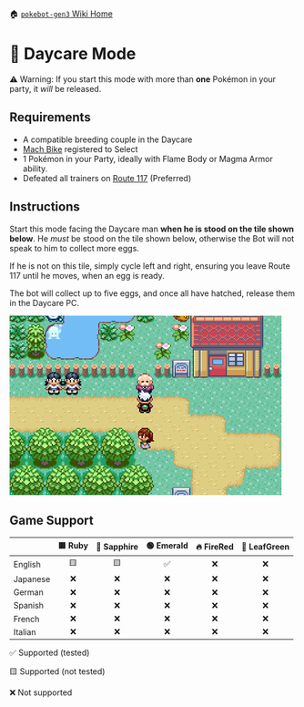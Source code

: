 🏠 [`pokebot-gen3` Wiki Home](../Readme.md)

# 🥚 Daycare Mode

⚠️ Warning: If you start this mode with more than **one** Pokémon in your party, it _will_ be released.

## Requirements

- A compatible breeding couple in the Daycare
- [Mach Bike](https://bulbapedia.bulbagarden.net/wiki/Mach_Bike) registered to Select
- 1 Pokémon in your Party, ideally with Flame Body or Magma Armor ability.
- Defeated all trainers on [Route 117](https://bulbapedia.bulbagarden.net/wiki/Hoenn_Route_117) (Preferred)

## Instructions

Start this mode facing the Daycare man **when he is stood on the tile shown below**. He _must_ be stood on the tile shown below, otherwise the Bot will not speak to him to collect more eggs.

If he is not on this tile, simply cycle left and right, ensuring you leave Route 117 until he moves, when an egg is ready.

The bot will collect up to five eggs, and once all have hatched, release them in the Daycare PC.

![image](../images/daycare.png)

## Game Support

|          | 🟥 Ruby | 🔷 Sapphire | 🟢 Emerald | 🔥 FireRed | 🌿 LeafGreen |
| :------- | :-----: | :---------: | :--------: | :--------: | :----------: |
| English  |   🟨    |     🟨      |     ✅     |     ❌     |      ❌      |
| Japanese |   ❌    |     ❌      |     ❌     |     ❌     |      ❌      |
| German   |   ❌    |     ❌      |     ❌     |     ❌     |      ❌      |
| Spanish  |   ❌    |     ❌      |     ❌     |     ❌     |      ❌      |
| French   |   ❌    |     ❌      |     ❌     |     ❌     |      ❌      |
| Italian  |   ❌    |     ❌      |     ❌     |     ❌     |      ❌      |

✅ Supported (tested)

🟨 Supported (not tested)

❌ Not supported
